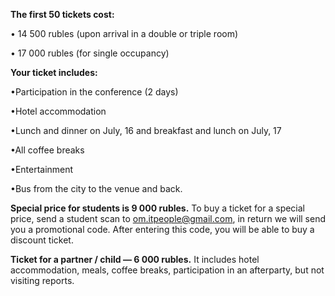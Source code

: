 <b>The first 50 tickets cost:</b>

• 14 500 rubles (upon arrival in a double or triple room)

• 17 000 rubles (for single occupancy) 

<b>Your ticket includes:</b>

•Participation in the conference (2 days)

•Hotel accommodation

•Lunch and dinner on July, 16 and breakfast and lunch on July, 17

•All coffee breaks 

•Entertainment 

•Bus from the city to the venue and back. 


<b>Special price for students is 9 000 rubles.</b> To buy a ticket for a special price, send a student scan to om.itpeople@gmail.com, in return we will send you a promotional code. After entering this code, you will be able to buy a discount ticket.

<b>Ticket for a partner / child — 6 000 rubles.</b> It includes hotel accommodation, meals, coffee breaks, participation in an afterparty, but not visiting reports.
